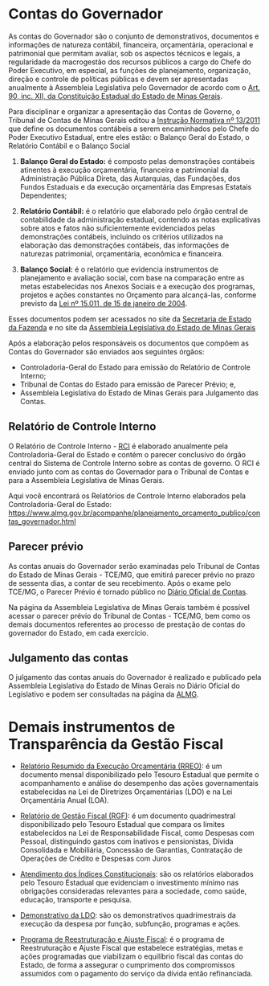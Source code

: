 # Contas do Governador

As contas do Governador são o conjunto de demonstrativos, documentos e informações de natureza contábil, financeira, orçamentária, operacional e patrimonial que permitam avaliar, sob os aspectos técnicos e legais, a regularidade da macrogestão dos recursos públicos a cargo do Chefe do Poder Executivo, em especial, as funções de planejamento, organização, direção e controle de políticas públicas e devem ser apresentadas anualmente à Assembleia Legislativa pelo Governador de acordo com o [Art. 90, inc. XII, da Constituição Estadual do Estado de Minas Gerais](https://www.almg.gov.br/export/sites/default/consulte/legislacao/Downloads/pdfs/ConstituicaoEstadual.pdf).

Para disciplinar e organizar a apresentação das Contas de Governo, o Tribunal de Contas de Minas Gerais editou a [Instrução Normativa nº 13/2011](https://www.tce.mg.gov.br/projetocontas/atos/IN-13-11.pdf) que define os documentos contábeis a serem encaminhados pelo Chefe do Poder Executivo Estadual, entre eles estão: o Balanço Geral do Estado, o Relatório Contábil e o Balanço Social

1. 	**Balanço Geral do Estado:** é composto pelas demonstrações contábeis atinentes à execução orçamentária, financeira e patrimonial da Administração Pública Direta, das Autarquias, das Fundações, dos Fundos Estaduais e da execução orçamentária das Empresas Estatais Dependentes;

2. **Relatório Contábil:** é o relatório que elaborado pelo órgão central de contabilidade da administração estadual, contendo as notas explicativas sobre atos e fatos não suficientemente evidenciados pelas demonstrações contábeis, incluindo os critérios utilizados na elaboração das demonstrações contábeis, das informações de naturezas patrimonial, orçamentária, econômica e financeira.

3. **Balanço Social:** é o relatório que evidencia instrumentos de planejamento e avaliação social, com base na comparação entre as metas estabelecidas nos Anexos Sociais e a execução dos programas, projetos e ações constantes no Orçamento para alcançá-las, conforme previsto da [Lei nº 15.011, de 15 de janeiro de 2004](https://www.almg.gov.br/consulte/legislacao/completa/completa.html?tipo=LEI&num=15011&comp=&ano=2004).

Esses documentos podem ser acessados no site da [Secretaria de Estado da Fazenda](http://www.fazenda.mg.gov.br/governo/contadoria_geral/relatorio_contabil/) e no site da [Assembleia Legislativa do Estado de Minas Gerais](https://www.almg.gov.br/acompanhe/planejamento_orcamento_publico/contas_governador.html)

Após a elaboração pelos responsáveis os documentos que compõem as Contas do Governador são enviados aos seguintes órgãos:
* Controladoria-Geral do Estado para emissão do Relatório de Controle Interno; 
* Tribunal de Contas do Estado para emissão de Parecer Prévio; e,
* Assembleia Legislativa do Estado de Minas Gerais para Julgamento das Contas.

## Relatório de Controle Interno

O Relatório de Controle Interno - [RCI](https://www.tce.mg.gov.br/IMG/Legislacao/legiscont/Instrucoes%20Normativas/IN_2011/IN-13-11.pdf) é elaborado anualmente pela Controladoria-Geral do Estado e contém o parecer conclusivo do órgão central do Sistema de Controle Interno sobre as contas de governo. O RCI é enviado junto com as contas do Governador para o Tribunal de Contas e para a Assembleia Legislativa de Minas Gerais.

Aqui você encontrará os Relatórios de Controle Interno elaborados pela Controladoria-Geral do Estado:
https://www.almg.gov.br/acompanhe/planejamento_orcamento_publico/contas_governador.html

## Parecer prévio

As contas anuais do Governador serão examinadas pelo Tribunal de Contas do Estado de Minas Gerais - TCE/MG, que emitirá parecer prévio no prazo de sessenta dias, a contar de seu recebimento. Após o exame pelo TCE/MG, o Parecer Prévio é tornado público no [Diário Oficial de Contas](https://www.almg.gov.br/acompanhe/planejamento_orcamento_publico/contas_tcemg.html).

Na página da Assembleia Legislativa de Minas Gerais também é possível acessar o parecer prévio do Tribunal de Contas - TCE/MG, bem como os demais documentos referentes ao processo de prestação de contas do governador do Estado, em cada exercício.

## Julgamento das contas

O julgamento das contas anuais do Governador é realizado e publicado pela Assembleia Legislativa do Estado de Minas Gerais no Diário Oficial do Legislativo e podem ser consultadas na página da [ALMG](https://www.almg.gov.br/consulte/legislacao/index.html?aba=js_tabLegislacaoMineira&subaba=js_tabLegislacaoMineiraSimples&tipoPesquisa=simples&pageNum=1&sltNorma=Resolucao&txtNum=&txtAno=&txtAss=CONTAS+E+GOVERNADOR+E+APROVACAO&txtPerIni=&txtPerFim=&tipoOrdem=2&sltResultPagina=10).

# Demais instrumentos de Transparência da Gestão Fiscal

- [Relatório Resumido da Execução Orçamentária (RREO)](http://www.fazenda.mg.gov.br/governo/contadoria_geral/lei_responsabilidade_fiscal/): é um documento mensal disponibilizado pelo Tesouro Estadual que permite o acompanhamento e análise do desempenho das ações governamentais estabelecidas na Lei de Diretrizes Orçamentárias (LDO) e na Lei Orçamentária Anual (LOA).

- [Relatório de Gestão Fiscal (RGF)](http://www.fazenda.mg.gov.br/governo/contadoria_geral/lei_responsabilidade_fiscal/): é um documento quadrimestral disponibilizado pelo Tesouro Estadual que compara os limites estabelecidos na Lei de Responsabilidade Fiscal, como Despesas com Pessoal, distinguindo gastos com inativos e pensionistas, Dívida Consolidada e Mobiliária, Concessão de Garantias, Contratação de Operações de Crédito e Despesas com Juros

- [Atendimento dos Índices Constitucionais](http://www.fazenda.mg.gov.br/governo/contadoria_geral/atendimentos_constitucionais/index_novo_indices2020.html): são os relatórios elaborados pelo Tesouro Estadual que evidenciam o investimento mínimo nas obrigações consideradas relevantes para a sociedade, como saúde, educação, transporte e pesquisa.

- [Demonstrativo da LDO](http://www.fazenda.mg.gov.br/governo/contadoria_geral/demonstrativos_ldo/): são os demonstrativos quadrimestrais da execução da despesa por função, subfunção, programas e ações.

- [Programa de Reestruturação e Ajuste Fiscal](http://www.fazenda.mg.gov.br/governo/contadoria_geral/programadeajuste/): é o programa de Reestruturação e Ajuste Fiscal que estabelece estratégias, metas e ações programadas que viabilizam o equilíbrio fiscal das contas do Estado, de forma a assegurar o cumprimento dos compromissos assumidos com o pagamento do serviço da dívida então refinanciada.





